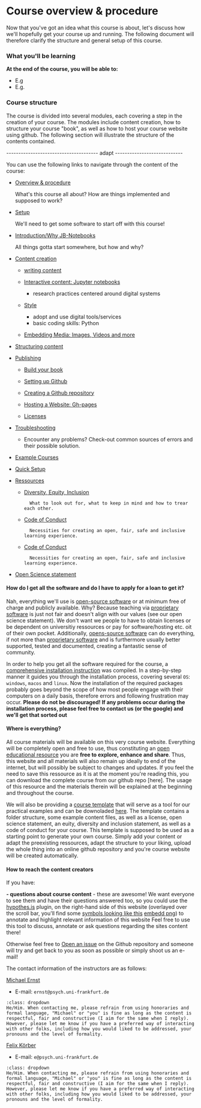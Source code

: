 # Course overview & procedure

Now that you've got an idea what this course is about, let's discuss how we'll hopefully get your course up and running. The following document will therefore clarify the structure and general setup of this course.

### What you'll be learning

**At the end of the course, you will be able to:**

* E.g
* E.g.

### Course structure

The course is divided into several modules, each covering a step in the creation of your course. The modules include content creation, how to structure your course "book", as well as how to host your course website using github. The following section will illustrate the structure of the contents contained.

-------------------------------------- adapt ----------------------------

You can use the following links to navigate through the content of the course:

* [Overview & procedure ](link-to-overview.html)

   What's this course all about? How are things implemented and supposed to work?

* [Setup](link-to-setup.html)

   We'll need to get some software to start off with this course! 

* [Introduction/Why JB-Notebooks](link-to-introduction/introduction.html)

   All things gotta start somewhere, but how and why?

* [Content creation](link-to-experiments/experiments.html#)

    - [writing content](link-to-experiments/experiments.html#)

    - [Interactive content: Jupyter notebooks](link-to-experiments/experiments.html#)
        - research practices centered around digital systems

    - [Style](link-to-experiments/experiments.html#)
        - adopt and use digital tools/services
        - basic coding skills: Python
        
    - [Embedding Media: Images, Videos and more](link-to-experiments/experiments.html#)


* [Structuring content](link-to-experiments/experiments.html#)


* [Publishing](link-to-projects.html)

    - [Build your book](link-to-experiments/experiments.html#)

    - [Setting up Github](link-to-experiments/experiments.html#)

    - [Creating a Github repository](link-to-experiments/experiments.html#)

    - [Hosting a Website: Gh-pages](link-to-experiments/experiments.html#)

    - [Licenses](link-to-experiments/experiments.html#)

* [Troubleshooting](link-to-projects.html)

    - Encounter any problems? Check-out common sources of errors and their possible solution.

* [Example Courses](link-to-projects.html)

* [Quick Setup](link-to-projects.html)

* [Ressources](link-to-projects.html)

    - [Diversity, Equity, Inclusion](https://m-earnest.github.io/Python_for_Psychologists_Winter2022/questionnaires.html)

            What to look out for, what to keep in mind and how to trear each other.

    - [Code of Conduct](https://m-earnest.github.io/Python_for_Psychologists_Winter2022/CoC.html)

            Necessities for creating an open, fair, safe and inclusive learning experience.
    
    - [Code of Conduct](https://m-earnest.github.io/Python_for_Psychologists_Winter2022/CoC.html)

            Necessities for creating an open, fair, safe and inclusive learning experience.

* [Open Science statement](link-to-projects.html)


#### How do I get all the software and do I have to apply for a loan to get it?

Nah, everything we'll use is [open-source software](https://en.wikipedia.org/wiki/Open-source_software) or at minimum free of charge and publicly available. 
Why? Because teaching via [proprietary software](https://en.wikipedia.org/wiki/Proprietary_software) is just not fair and doesn't align with our values (see our open science statement). We don't want we people to have to obtain licenses or be dependent on universitiy ressources or pay for software/hosting etc. oit of their own pocket. Additionally, [opens-source software](https://en.wikipedia.org/wiki/Open-source_software) can do everything, if not more than [proprietary software](https://en.wikipedia.org/wiki/Proprietary_software) and is furthermore usually better supported, tested and documented, creating a fantastic sense of community. 

In order to help you get all the software required for the course, a [comprehensive installation instruction](x) was compiled. In a step-by-step manner it guides you through the installation process, covering several `OS`: `windows`, `macos` and `linux`. Now the installation of the required packages probably goes beyond the scope of how most people engage with their computers on a daily basis, therefore errors and following frustration may occur. **Please do not be discouraged! If any problems occur during the installation process, please feel free to contact us (or the google) and we'll get that sorted out**


#### Where is everything?

All course materials will be available on this very course website. Everything will be completely open and free to use, thus constituting an [open educational resource](https://en.wikipedia.org/wiki/Open_educational_resources) you are **free to explore, enhance and share**. Thus, this website and all materials will also remain up ideally to end of the internet, but will possibly be subject to changes and updates. If you feel the need to save this ressource as it is at the moment you're reading this, you can download the complete course from our github repo [here]. The usage of this resource and the materials therein will be explained at the beginning and throughout the course.

We will also be providing a [course template]() that will serve as a tool for our practical examples and can be downoladed [here](). The template contains a folder structure, some example content files, as well as a license, open science statement, an euity, diversity and inclusion statement, as well as a code of conduct for your course.
This template is supposed to be used as a starting point to generate your own course. Simply add your content or adapt the preexisting ressources, adapt the structure to your liking, upload the whole thing into an online github repository and you're course website will be created automatically.



#### How to reach the content creators


If you have:

**- questions about course content** - these are awesome! We want everyone to see them and have their questions answered too, so you could use the [hypothes.is](https://web.hypothes.is/) plugin, on the right-hand side of this website (overlayed over the scroll bar, you'll find some [symbols looking like this]() [embedd png]()) to annotate and highlight relevant information of this website Feel free to use this tool to discuss, annotate or ask questions regarding the sites content there!

Otherwise feel free to [Open an issue]() on the Github repository and someone will try and get back to you as soon as possible or simply shoot us an e-mail!

The contact information of the instructors are as follows:

[Michael Ernst](https://github.com/M-earnest)

- E-mail: `ernst@psych.uni-frankfurt.de`

```{admonition} How to address one another?
:class: dropdown
He/Him. When contacting me, please refrain from using honoraries and formal language, "Michael" or "you" is fine as long as the content is respectful, fair and constructive (I aim for the same when I reply).
However, please let me know if you have a preferred way of interacting with other folks, including how you would liked to be addressed, your pronouns and the level of formality.
```

[Felix Körber](x)

- E-mail: `e@psych.uni-frankfurt.de`

```{admonition} How to address one another?
:class: dropdown
He/Him. When contacting me, please refrain from using honoraries and formal language, "Michael" or "you" is fine as long as the content is respectful, fair and constructive (I aim for the same when I reply).
However, please let me know if you have a preferred way of interacting with other folks, including how you would liked to be addressed, your pronouns and the level of formality.
```
